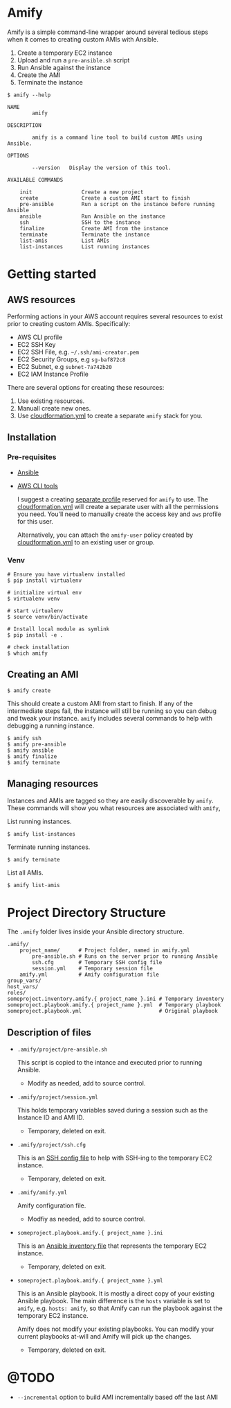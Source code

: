 # Amify

Amify is a simple command-line wrapper around several tedious steps when it comes to creating 
custom AMIs with Ansible.

1. Create a temporary EC2 instance
1. Upload and run a `pre-ansible.sh` script
1. Run Ansible against the instance
1. Create the AMI
1. Terminate the instance

```
$ amify --help

NAME
        amify

DESCRIPTION

        amify is a command line tool to build custom AMIs using Ansible.

OPTIONS

        --version   Display the version of this tool.

AVAILABLE COMMANDS

    init                Create a new project
    create              Create a custom AMI start to finish
    pre-ansible         Run a script on the instance before running Ansible
    ansible             Run Ansible on the instance
    ssh                 SSH to the instance
    finalize            Create AMI from the instance
    terminate           Terminate the instance
    list-amis           List AMIs
    list-instances      List running instances
```

# Getting started

## AWS resources

Performing actions in your AWS account requires several resources to exist prior to creating custom AMIs. Specifically:

- AWS CLI profile
- EC2 SSH Key
- EC2 SSH File, e.g. `~/.ssh/ami-creator.pem`
- EC2 Security Groups, e.g `sg-baf872c8`
- EC2 Subnet, e.g `subnet-7a742b20`
- EC2 IAM Instance Profile

There are several options for creating these resources:

1. Use existing resources.
1. Manuall create new ones.
1. Use [cloudformation.yml](./cloudformation.yml) to create a separate `amify` stack for you.

## Installation

### Pre-requisites

- [Ansible](http://docs.ansible.com/ansible/latest/intro_installation.html)
- [AWS CLI tools](https://aws.amazon.com/cli/)
  
  I suggest a creating [separate profile](http://docs.aws.amazon.com/cli/latest/userguide/cli-multiple-profiles.html) 
  reserved for `amify` to use. The [cloudformation.yml](./cloudformation.yml) will create a separate user with 
  all the permissions you need. You'll need to manually create the access key and `aws` profile for this user.
  
  Alternatively, you can attach the `amify-user` policy created by [cloudformation.yml](./cloudformation.yml) 
  to an existing user or group.

### Venv

```
# Ensure you have virtualenv installed
$ pip install virtualenv

# initialize virtual env
$ virtualenv venv

# start virtualenv
$ source venv/bin/activate

# Install local module as symlink
$ pip install -e .

# check installation
$ which amify
```

## Creating an AMI

```
$ amify create
```

This should create a custom AMI from start to finish. If any of the intermediate steps fail, the instance will still be 
running so you can debug and tweak your instance. `amify` includes several commands 
to help with debugging a running instance.

```
$ amify ssh
$ amify pre-ansible
$ amify ansible
$ amify finalize
$ amify terminate
```

## Managing resources

Instances and AMIs are tagged so they are easily discoverable by `amify`. These commands will show you what 
resources are associated with `amify`,

List running instances.

```
$ amify list-instances
```

Terminate running instances.

```
$ amify terminate
```

List all AMIs.

```
$ amify list-amis
```

# Project Directory Structure

The `.amify` folder lives inside your Ansible directory structure.


```
.amify/
    project_name/      # Project folder, named in amify.yml
        pre-ansible.sh # Runs on the server prior to running Ansible
        ssh.cfg        # Temporary SSH config file
        session.yml    # Temporary session file
    amify.yml          # Amify configuration file
group_vars/
host_vars/
roles/
someproject.inventory.amify.{ project_name }.ini # Temporary inventory
someproject.playbook.amify.{ project_name }.yml  # Temporary playbook
someproject.playbook.yml                         # Original playbook
```

## Description of files

- `.amify/project/pre-ansible.sh`
  
  This script is copied to the intance and executed prior to running Ansible.
  
  - Modify as needed, add to source control.
  
- `.amify/project/session.yml`

  This holds temporary variables saved during a session such as the Instance ID and AMI ID.
  
  - Temporary, deleted on exit.
  
- `.amify/project/ssh.cfg`

  This is an [SSH config file](http://nerderati.com/2011/03/17/simplify-your-life-with-an-ssh-config-file/) 
  to help with SSH-ing to the temporary EC2 instance.
  
  - Temporary, deleted on exit.

- `.amify/amify.yml`
  
  Amify configuration file.
  
  - Modfiy as needed, add to source control.

- `someproject.playbook.amify.{ project_name }.ini`
  
  This is an [Ansible inventory file](http://docs.ansible.com/ansible/latest/intro_inventory.html) that 
  represents the temporary EC2 instance.

  - Temporary, deleted on exit.

- `someproject.playbook.amify.{ project_name }.yml`
  
  This is an Ansible playbook. It is mostly a direct copy of your existing Ansible playbook. The main difference 
  is the `hosts` variable is set to `amify`, e.g. `hosts: amify`, so that Amify can run the playbook against the 
  temporary EC2 instance.
  
  Amify does not modify your existing playbooks. You can modify your current playbooks at-will and Amify will pick
  up the changes.
  
  - Temporary, deleted on exit.

# @TODO

- `--incremental` option to build AMI incrementally based off the last AMI
